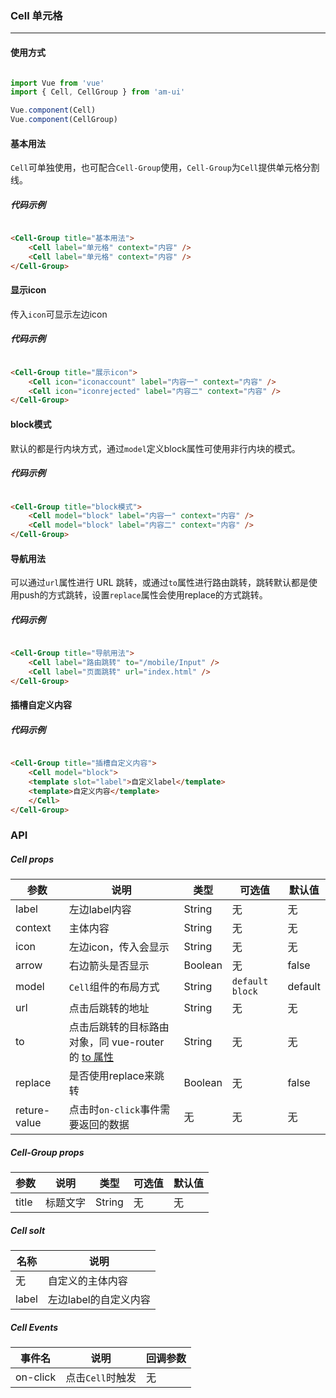 <!--
 * @Author: Fone丶峰
 * @Date: 2019-10-22 11:32:29
 * @LastEditors: Fone丶峰
 * @LastEditTime: 2020-04-14 11:04:56
 * @Description: msg
 * @Email: qinrifeng@163.com
 * @Github: https://github.com/FoneQinrf
 -->

### Cell 单元格
---

#### 使用方式

```js

import Vue from 'vue'
import { Cell, CellGroup } from 'am-ui'

Vue.component(Cell)
Vue.component(CellGroup)

```


#### 基本用法
```Cell```可单独使用，也可配合```Cell-Group```使用，```Cell-Group```为```Cell```提供单元格分割线。
##### 代码示例

```html

<Cell-Group title="基本用法">
    <Cell label="单元格" context="内容" />
    <Cell label="单元格" context="内容" />
</Cell-Group>

```


#### 显示icon
传入`icon`可显示左边icon
##### 代码示例

```html

<Cell-Group title="展示icon">
    <Cell icon="iconaccount" label="内容一" context="内容" />
    <Cell icon="iconrejected" label="内容二" context="内容" />
</Cell-Group>

```


#### block模式
默认的都是行内块方式，通过`model`定义block属性可使用非行内块的模式。
##### 代码示例
```html

<Cell-Group title="block模式">
    <Cell model="block" label="内容一" context="内容" />
    <Cell model="block" label="内容二" context="内容" />
</Cell-Group>

```


#### 导航用法
可以通过`url`属性进行 URL 跳转，或通过`to`属性进行路由跳转，跳转默认都是使用push的方式跳转，设置`replace`属性会使用replace的方式跳转。
##### 代码示例
```html

<Cell-Group title="导航用法">
    <Cell label="路由跳转" to="/mobile/Input" />
    <Cell label="页面跳转" url="index.html" />
</Cell-Group>

```


#### 插槽自定义内容
##### 代码示例
```html

<Cell-Group title="插槽自定义内容">
    <Cell model="block">
    <template slot="label">自定义label</template>
    <template>自定义内容</template>
    </Cell>
</Cell-Group>

```


### API
##### Cell props
| 参数 | 说明 | 类型 | 可选值 | 默认值 |
|------|------------|------------|------------|------------|
| label  | 左边label内容      | String        | 无 | 无 |
| context  | 主体内容       | String       | 无 | 无 |
| icon  | 左边icon，传入会显示      | String       | 无 | 无 |
| arrow  | 右边箭头是否显示      | Boolean   | 无 | false |
| model  | `Cell`组件的布局方式       | String       | `default` `block` | default |
| url  | 点击后跳转的地址    | String       | 无 | 无 |
| to  | 点击后跳转的目标路由对象，同 vue-router 的 [to 属性](https://router.vuejs.org/zh/api/#to)   | String       | 无 | 无 |
| replace  | 是否使用replace来跳转    | Boolean       | 无 | false |
| reture-value | 点击时`on-click`事件需要返回的数据   | 无       | 无 | 无 |

##### Cell-Group props
| 参数 | 说明 | 类型 | 可选值 | 默认值 |
|------|------------|------------|------------|------------|
| title  | 标题文字      | String        | 无 | 无 |

##### Cell solt
| 名称 | 说明 |
|------|------------|
| 无  | 自定义的主体内容 |
| label | 左边label的自定义内容 |

##### Cell Events
| 事件名 | 说明 | 回调参数 |
|------|------------|------------|
| on-click  | 点击`Cell`时触发 |  无  |